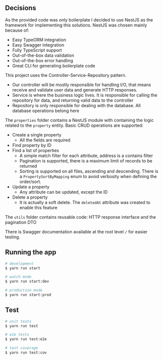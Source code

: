 ## Decisions

As the provided code was only boilerplate I decided to use NestJS as the framework for implementing this solutions. NestJS was chosen mainly because of:

- Easy TypeORM integration
- Easy Swagger integration
- Fully TypeScript support
- Out-of-the-box data validation
- Out-of-the-box error handling
- Great CLI for generating boilerplate code

This project uses the Controller-Service-Repository pattern.

- Our controller will be mostly responsible for handling I/O, that means receive and validate user data and generate HTTP responses.
- Service is where the business logic lives. It is responsible for calling the repository for data, and returning valid data to the controller
- Repository is only responsible for dealing with the database. All database operations belong here

The `properties` folder contains a NestJS module with containing the logic related to the `property` entity. Basic CRUD operations are supported:

- Create a single property
  - All the fields are required
- Find property by ID
- Find a list of properties
  - A simple match filter for each attribute, address is a contains filter
  - Pagination is supported, there is a maximum limit of records to be returned
  - Sorting is supported on all files, ascending and descending. There is a `PropertySortByMapping` enum to avoid verbosity when defining the order/sort.
- Update a property
  - Any attribute can be updated, except the ID
- Delete a property
  - It is actually a soft delete. The `deletedAt` attribute was created to enable this feature

The `utils` folder contains reusable code: HTTP response interface and the pagination DTO

There is Swagger documentation available at the root level `/` for easier testing.

## Running the app

```bash
# development
$ yarn run start

# watch mode
$ yarn run start:dev

# production mode
$ yarn run start:prod
```

## Test

```bash
# unit tests
$ yarn run test

# e2e tests
$ yarn run test:e2e

# test coverage
$ yarn run test:cov
```
